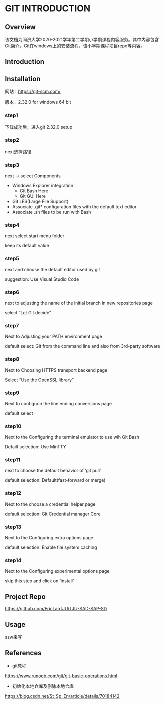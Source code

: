 # GIT INTRODUCTION

## Overview

该文档为同济大学2020-2021学年第二学期小学期课程内容服务。其中内容包含Git简介，Git在windows上的安装流程，该小学期课程项目repo等内容。

## Introduction



## Installation

网站：https://git-scm.com/

版本：2.32.0 for windows 64 bit

### step1

下载成功后，进入git 2.32.0 setup

### step2

next选择路径

### step3

next ->  select Components

-   Windows Explorer integration
    -   Git Bash Here
    -   Git GUI Here
-   Git LFS(Large File Support)
-   Associate .git* configuration files with the default text editor
-   Associate .sh files to be run with Bash

### step4

next select start menu folder

keep its default value

### step5

next and choose the default editor used by git

suggestion: Use Visual Studio Code

### step6

next to adjusting the name of the initial branch in new repositories page

select “Let Git decide”

### step7

Next to Adjusting your PATH environment page

default select: Git from the command line and also from 3rd-party software

### step8

Next to Choosing HTTPS transport backend page

Select “Use the OpenSSL library”

### step9

Next to configurin the line ending conversions page

default select

### step10

Next to the Configuring the terminal emulator to use wih Git Bash

Defailt selection: Use MinTTY

### step11

next to choose the default behavior of ‘git pull’

default selection: Default(fast-forward or merge)

### step12

Next to the choose a credential helper page

default selection: Git Credential manager Core

### step13

Next to the Configuring extra options page

default selection: Enable file system caching

### step14

Next to the Configuring experimental options page

skip this step and click on ‘install’

## Project Repo

https://github.com/EricLanTJU/TJU-SAD-SAP-SD

## Usage

ssw来写

## References

-   git教程

https://www.runoob.com/git/git-basic-operations.html

-   初始化本地仓库及删除本地仓库

https://blog.csdn.net/St_Sp_En/article/details/70184142
